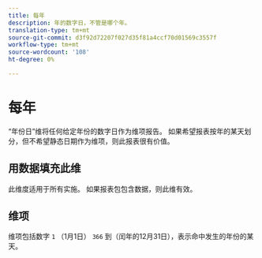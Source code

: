```yaml
---
title: 每年
description: 年的数字日，不管是哪个年。
translation-type: tm+mt
source-git-commit: d3f92d72207f027d35f81a4ccf70d01569c3557f
workflow-type: tm+mt
source-wordcount: '108'
ht-degree: 0%

---
```



# 每年

“年份日”维将任何给定年份的数字日作为维项报告。 如果希望报表按年的某天划分，但不希望静态日期作为维项，则此报表很有价值。

## 用数据填充此维

此维度适用于所有实施。 如果报表包包含数据，则此维有效。

## 维项

维项包括数字 `1` （1月1日） `366` 到（闰年的12月31日），表示命中发生的年份的某天。
